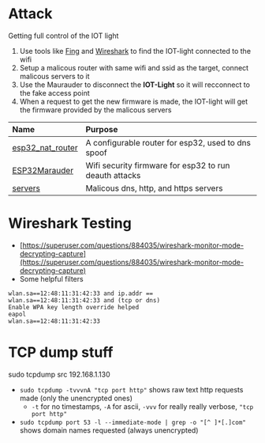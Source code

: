 # Attack
Getting full control of the IOT light
1. Use tools like [Fing]() and [Wireshark]() to find the IOT-light connected to the wifi
2. Setup a malicous router with same wifi and ssid as the target, connect malicous servers to it
3. Use the Maurauder to disconnect the **IOT-Light** so it will recconnect to the fake access point
4. When a request to get the new firmware is made, the IOT-light will get the firmware provided by the malicous servers

| Name                                     | Purpose                                                       | 
| :--                                      | :--                                                           |
|[esp32_nat_router](esp32_nat_router)      | A configurable router for esp32, used to dns spoof            |
|[ESP32Marauder](ESP32Marauder)            | Wifi security firmware for esp32 to run deauth attacks        |
|[servers](servers)                        | Malicous dns, http, and https servers                         |

# Wireshark Testing
- [https://superuser.com/questions/884035/wireshark-monitor-mode-decrypting-capture](https://superuser.com/questions/884035/wireshark-monitor-mode-decrypting-capture)
- Some helpful filters
```
wlan.sa==12:48:11:31:42:33 and ip.addr ==
wlan.sa==12:48:11:31:42:33 and (tcp or dns)
Enable WPA key length override helped
eapol
wlan.sa==12:48:11:31:42:33
```

# TCP dump stuff
sudo tcpdump src 192.168.1.130
- `sudo tcpdump -tvvvnA "tcp port http"` shows raw text http requests made (only the unencrypted ones)
    - `-t` for no timestamps, `-A` for ascii, `-vvv` for really really verbose, `"tcp port http"`
- `sudo tcpdump port 53 -l --immediate-mode | grep -o "[^ ]*[.]com"` shows domain names requested (always unencrypted)



